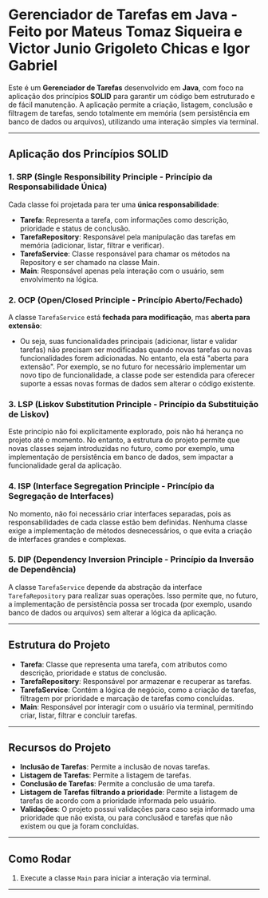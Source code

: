 # Gerenciador de Tarefas em Java - Feito por Mateus Tomaz Siqueira e Victor Junio Grigoleto Chicas e Igor Gabriel

Este é um **Gerenciador de Tarefas** desenvolvido em **Java**, com foco na aplicação dos princípios **SOLID** para garantir um código bem estruturado e de fácil manutenção. 
A aplicação permite a criação, listagem, conclusão e filtragem de tarefas, sendo totalmente em memória (sem persistência em banco de dados ou arquivos), utilizando uma interação simples via terminal.

---

## Aplicação dos Princípios SOLID

### 1. **SRP (Single Responsibility Principle - Princípio da Responsabilidade Única)**
   Cada classe foi projetada para ter uma **única responsabilidade**:
   - **Tarefa**: Representa a tarefa, com informações como descrição, prioridade e status de conclusão.
   - **TarefaRepository**: Responsável pela manipulação das tarefas em memória (adicionar, listar, filtrar e verificar).
   - **TarefaService**: Classe responsável para chamar os métodos na Repository e ser chamado na classe Main.
   - **Main**: Responsável apenas pela interação com o usuário, sem envolvimento na lógica.

### 2. **OCP (Open/Closed Principle - Princípio Aberto/Fechado)**
   A classe `TarefaService` está **fechada para modificação**, mas **aberta para extensão**:
   - Ou seja, suas funcionalidades principais (adicionar, listar e validar tarefas) não precisam ser modificadas quando novas tarefas ou novas funcionalidades forem adicionadas.
   No entanto, ela está "aberta para extensão". Por exemplo, se no futuro for necessário implementar um novo tipo de funcionalidade, a classe pode ser estendida para oferecer suporte a essas novas formas de dados sem alterar o código existente.
 

### 3. **LSP (Liskov Substitution Principle - Princípio da Substituição de Liskov)**
   Este princípio não foi explicitamente explorado, pois não há herança no projeto até o momento. No entanto, a estrutura do projeto permite que novas classes sejam introduzidas no futuro, 
   como por exemplo, uma implementação de persistência em banco de dados, sem impactar a funcionalidade geral da aplicação.

### 4. **ISP (Interface Segregation Principle - Princípio da Segregação de Interfaces)**
   No momento, não foi necessário criar interfaces separadas, pois as responsabilidades de cada classe estão bem definidas. Nenhuma classe exige a implementação de métodos desnecessários, o que evita a criação de interfaces grandes e complexas.

### 5. **DIP (Dependency Inversion Principle - Princípio da Inversão de Dependência)**
   A classe `TarefaService` depende da abstração da interface `TarefaRepository` para realizar suas operações. Isso permite que, no futuro, a implementação de persistência possa ser trocada (por exemplo, usando banco de dados ou arquivos) 
   sem alterar a lógica da aplicação.

---

## Estrutura do Projeto

- **Tarefa**: Classe que representa uma tarefa, com atributos como descrição, prioridade e status de conclusão.
- **TarefaRepository**: Responsável por armazenar e recuperar as tarefas.
- **TarefaService**: Contém a lógica de negócio, como a criação de tarefas, filtragem por prioridade e marcação de tarefas como concluídas.
- **Main**: Responsável por interagir com o usuário via terminal, permitindo criar, listar, filtrar e concluir tarefas.

---

## Recursos do Projeto

- **Inclusão de Tarefas**: Permite a inclusão de novas tarefas.
- **Listagem de Tarefas**: Permite a listagem de tarefas.
- **Conclusão de Tarefas**: Permite a conclusão de uma tarefa.
- **Listagem de Tarefas filtrando a prioridade**: Permite a listagem de tarefas de acordo com a prioridade informada pelo usuário.
- **Validações**: O projeto possui validações para caso seja informado uma prioridade que não exista, ou para conclusãod e tarefas que não existem ou que ja foram concluídas.


---

## Como Rodar

1. Execute a classe `Main` para iniciar a interação via terminal.

---

